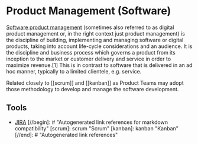# Product Management (Software)

[Software product management](https://en.wikipedia.org/wiki/Software_product_management) (sometimes also referred to as digital product management or, in the right context just product management) is the discipline of building, implementing and managing software or digital products, taking into account life-cycle considerations and an audience. It is the discipline and business process which governs a product from its inception to the market or customer delivery and service in order to maximize revenue.[1] This is in contrast to software that is delivered in an ad hoc manner, typically to a limited clientele, e.g. service.

Related closely to [[scrum]] and [[kanban]] as Product Teams may adopt those methodology to develop and manage the software development.

## Tools

- [JIRA](https://www.atlassian.com/software/jira)
  [//begin]: # "Autogenerated link references for markdown compatibility"
  [scrum]: scrum "Scrum"
  [kanban]: kanban "Kanban"
  [//end]: # "Autogenerated link references"
